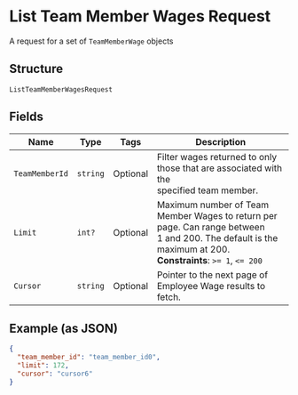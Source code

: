 
# List Team Member Wages Request

A request for a set of `TeamMemberWage` objects

## Structure

`ListTeamMemberWagesRequest`

## Fields

| Name | Type | Tags | Description |
|  --- | --- | --- | --- |
| `TeamMemberId` | `string` | Optional | Filter wages returned to only those that are associated with the<br>specified team member. |
| `Limit` | `int?` | Optional | Maximum number of Team Member Wages to return per page. Can range between<br>1 and 200. The default is the maximum at 200.<br>**Constraints**: `>= 1`, `<= 200` |
| `Cursor` | `string` | Optional | Pointer to the next page of Employee Wage results to fetch. |

## Example (as JSON)

```json
{
  "team_member_id": "team_member_id0",
  "limit": 172,
  "cursor": "cursor6"
}
```

